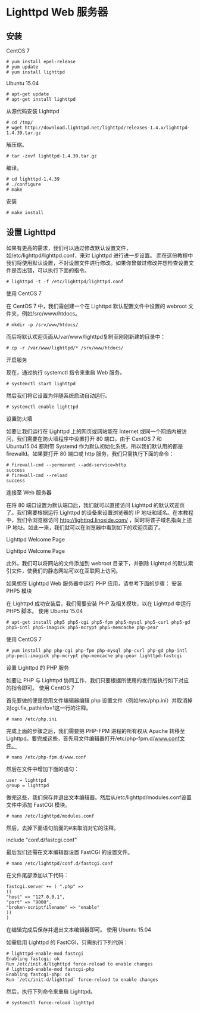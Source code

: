 # Lighttpd Web 服务器
## 安装
CentOS 7

    # yum install epel-release
    # yum update
    # yum install lighttpd

Ubuntu 15.04

    # apt-get update
    # apt-get install lighttpd

从源代码安装 Lighttpd

    # cd /tmp/
    # wget http://download.lighttpd.net/lighttpd/releases-1.4.x/lighttpd-1.4.39.tar.gz

解压缩。

    # tar -zxvf lighttpd-1.4.39.tar.gz

编译。

    # cd lighttpd-1.4.39
    # ./configure
    # make

安装

    # make install

## 设置 Lighttpd

如果有更高的需求，我们可以通过修改默认设置文件，如/etc/lighttpd/lighttpd.conf，来对 Lighttpd 进行进一步设置。 而在这份教程中我们将使用默认设置，不对设置文件进行修改。如果你曾做过修改并想检查设置文件是否出错，可以执行下面的指令。

    # lighttpd -t -f /etc/lighttpd/lighttpd.conf

使用 CentOS 7

在 CentOS 7 中，我们需创建一个在 Lighttpd 默认配置文件中设置的 webroot 文件夹，例如/src/www/htdocs。

    # mkdir -p /srv/www/htdocs/

而后将默认欢迎页面从/var/www/lighttpd复制至刚刚新建的目录中：

    # cp -r /var/www/lighttpd/* /srv/www/htdocs/

开启服务

现在，通过执行 systemctl 指令来重启 Web 服务。

    # systemctl start lighttpd

然后我们将它设置为伴随系统启动自动运行。

    # systemctl enable lighttpd

设置防火墙

如要让我们运行在 Lighttpd 上的网页或网站能在 Internet 或同一个网络内被访问，我们需要在防火墙程序中设置打开 80 端口。由于 CentOS 7 和 Ubuntu15.04 都附带 Systemd 作为默认初始化系统，所以我们默认用的都是 firewalld。如果要打开 80 端口或 http 服务，我们只需执行下面的命令：

    # firewall-cmd --permanent --add-service=http
    success
    # firewall-cmd --reload
    success

连接至 Web 服务器

在将 80 端口设置为默认端口后，我们就可以直接访问 Lighttpd 的默认欢迎页了。我们需要根据运行 Lighttpd 的设备来设置浏览器的 IP 地址和域名。在本教程中，我们令浏览器访问 http://lighttpd.linoxide.com/ ，同时将该子域名指向上述 IP 地址。如此一来，我们就可以在浏览器中看到如下的欢迎页面了。

Lighttpd Welcome Page

Lighttpd Welcome Page

此外，我们可以将网站的文件添加到 webroot 目录下，并删除 Lighttpd 的默认索引文件，使我们的静态网站可以在互联网上访问。

如果想在 Lighttpd Web 服务器中运行 PHP 应用，请参考下面的步骤：
安装 PHP5 模块

在 Lighttpd 成功安装后，我们需要安装 PHP 及相关模块，以在 Lighttpd 中运行 PHP5 脚本。
使用 Ubuntu 15.04

    # apt-get install php5 php5-cgi php5-fpm php5-mysql php5-curl php5-gd php5-intl php5-imagick php5-mcrypt php5-memcache php-pear

使用 CentOS 7

    # yum install php php-cgi php-fpm php-mysql php-curl php-gd php-intl php-pecl-imagick php-mcrypt php-memcache php-pear lighttpd-fastcgi

设置 Lighttpd 的 PHP 服务

如要让 PHP 与 Lighttpd 协同工作，我们只要根据所使用的发行版执行如下对应的指令即可。
使用 CentOS 7

首先要做的便是使用文件编辑器编辑 php 设置文件（例如/etc/php.ini）并取消掉对cgi.fix_pathinfo=1这一行的注释。

    # nano /etc/php.ini

完成上面的步骤之后，我们需要把 PHP-FPM 进程的所有权从 Apache 转移至 Lighttpd。要完成这些，首先用文件编辑器打开/etc/php-fpm.d/www.conf文件。

    # nano /etc/php-fpm.d/www.conf

然后在文件中增加下面的语句：

    user = lighttpd
    group = lighttpd

做完这些，我们保存并退出文本编辑器。然后从/etc/lighttpd/modules.conf设置文件中添加 FastCGI 模块。

    # nano /etc/lighttpd/modules.conf

然后，去掉下面语句前面的#来取消对它的注释。

include "conf.d/fastcgi.conf"

最后我们还需在文本编辑器设置 FastCGI 的设置文件。

    # nano /etc/lighttpd/conf.d/fastcgi.conf

在文件尾部添加以下代码：

    fastcgi.server += ( ".php" =>
    ((
    "host" => "127.0.0.1",
    "port" => "9000",
    "broken-scriptfilename" => "enable"
    ))
    )

在编辑完成后保存并退出文本编辑器即可。
使用 Ubuntu 15.04

如需启用 Lighttpd 的 FastCGI，只需执行下列代码：

    # lighttpd-enable-mod fastcgi
    Enabling fastcgi: ok
    Run /etc/init.d/lighttpd force-reload to enable changes
    # lighttpd-enable-mod fastcgi-php
    Enabling fastcgi-php: ok
    Run `/etc/init.d/lighttpd` force-reload to enable changes

然后，执行下列命令来重启 Lighttpd。

    # systemctl force-reload lighttpd
